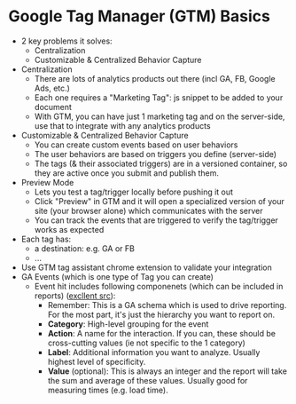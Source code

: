 Google Tag Manager (GTM) Basics
=======

- 2 key problems it solves:
  - Centralization
  - Customizable & Centralized Behavior Capture
- Centralization
  - There are lots of analytics products out there (incl GA, FB, Google Ads, etc.)
  - Each one requires a "Marketing Tag": js snippet to be added to your document
  - With GTM, you can have just 1 marketing tag and on the server-side, use that to integrate with any analytics products 
- Customizable & Centralized Behavior Capture
  - You can create custom events based on user behaviors
  - The user behaviors are based on triggers you define (server-side)
  - The tags (& their associated triggers) are in a versioned container, so they are active once you submit and publish them.
- Preview Mode
  - Lets you test a tag/trigger locally before pushing it out
  - Click "Preview" in GTM and it will open a specialized version of your site (your browser alone) which communicates with the server
  - You can track the events that are triggered to verify the tag/trigger works as expected
- Each tag has:
  - a destination: e.g. GA or FB
  - ...
- Use GTM tag assistant chrome extension to validate your integration
- GA Events (which is one type of Tag you can create)
  - Event hit includes following componenets (which can be included in reports)  ([excllent src](https://support.google.com/analytics/answer/1033068?hl=en)):
    - Remember: This is a GA schema which is used to drive reporting.  For the most part, it's just the hierarchy you want to report on.
    - **Category**: High-level grouping for the event
    - **Action**: A name for the interaction.  If you can, these should be cross-cutting values (ie not specific to the 1 category)
    - **Label**: Additional information you want to analyze.  Usually highest level of specificity.
    - **Value** (optional): This is always an integer and the report will take the sum and average of these values.  Usually good for measuring times (e.g. load time).